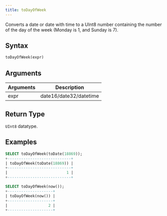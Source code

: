 ```yaml
---
title: toDayOfWeek
---
```


Converts a date or date with time to a UInt8 number containing the number of the day of the week (Monday is 1, and Sunday is 7).

## Syntax

```sql
toDayOfWeek(expr)
```

## Arguments

| Arguments   | Description |
| ----------- | ----------- |
| expr | date16/date32/datetime |

## Return Type
`UInt8` datatype.

## Examples

```sql
SELECT toDayOfWeek(toDate(18869));
+----------------------------+
| toDayOfWeek(toDate(18869)) |
+----------------------------+
|                          1 |
+----------------------------+

SELECT toDayOfWeek(now());
+--------------------+
| toDayOfWeek(now()) |
+--------------------+
|                  2 |
+--------------------+
```
